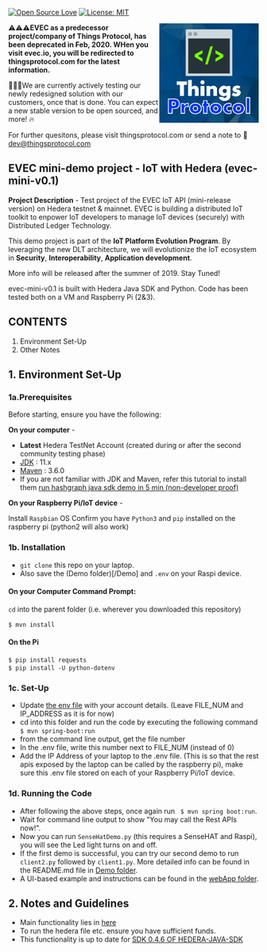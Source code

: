 [![Open Source Love](https://badges.frapsoft.com/os/v1/open-source.svg?v=103)](https://github.com/ellerbrock/open-source-badges/)
[![License: MIT](https://img.shields.io/badge/License-MIT-green.svg)](https://opensource.org/licenses/MIT)

[<img align="right" width="200" src="pic/ThingsProDev.png">](http://evec.io)


⚠️⚠️⚠️**EVEC as a predecessor project/company of Things Protocol, has been deprecated in Feb, 2020. WHen you visit evec.io, you will be redirected to thingsprotocol.com for the latest information.** 

📢📢📢We are currently actively testing our newly redesigned solution with our customers, once that is done. You can expect a new stable version to be open sourced, and more! 🔥

For further quesitons, please visit thingsprotocol.com or send a note to 📧dev@thingsprotocol.com





## EVEC mini-demo project - IoT with Hedera (evec-mini-v0.1)

**Project Description** -
Test project of the EVEC IoT API (mini-release version) on Hedera testnet & mainnet. EVEC is building a distributed IoT toolkit to enpower IoT developers to manage IoT devices (securely) with Distributed Ledger Technology.

This demo project is part of the **IoT Platform Evolution Program**. By leveraging the new DLT architecture, we will evolutionize the IoT ecosystem in **Security**, **Interoperability**, **Application development**.

More info will be released after the summer of 2019. Stay Tuned!


evec-mini-v0.1 is built with Hedera Java SDK and Python. Code has been tested both on a VM and Raspberry Pi (2&3).


## CONTENTS
1. Environment Set-Up
2. Other Notes

## 1. Environment Set-Up

### 1a.Prerequisites
Before starting, ensure you have the following:

**On your computer** -

* **Latest** Hedera TestNet Account (created during or after the second  community testing phase)
* [JDK](https://www.oracle.com/technetwork/java/javase/downloads/jdk10-downloads-4416644.html) : 11.x
* [Maven](https://maven.apache.org/) : 3.6.0
* If you are not familiar with JDK and Maven, refer this tutorial to install them [run hashgraph java sdk demo in 5 min (non-developer proof)](https://www.youtube.com/watch?v=7nJ3OW0AP8I)

**On your Raspberry Pi/IoT device** -

Install `Raspbian` OS
Confirm you have `Python3` and `pip` installed on the raspberry pi (python2 will also work)

### 1b. Installation

* `git clone` this repo on your laptop.
* Also save the (Demo folder)[/Demo] and `.env` on your Raspi device.

#### On your Computer Command Prompt:
`cd` into the parent folder (i.e. wherever you downloaded this repository)
```
$ mvn install
```

#### On the Pi
```
$ pip install requests
$ pip install -U python-dotenv
```

### 1c. Set-Up

* Update [the env file](.env) with your account details. (Leave FILE_NUM and IP_ADDRESS as it is for now)
* cd into this folder and run the code by executing the following command
``` $ mvn spring-boot:run```
* from the command line output, get the file number
* In the .env file, write this number next to FILE_NUM (instead of 0)
* Add the IP Address of your laptop to the .env file. (This is so that the rest apis exposed by the laptop can be called by the raspberry pi), make sure this .env file stored on each of your Raspberry Pi/IoT device.

### 1d. Running the Code
* After following the above steps, once again run
``` $ mvn spring boot:run```.
* Wait for command line output to show "You may call the Rest APIs now!".
* Now you can run `SenseHatDemo.py` (this requires a SenseHAT and Raspi), you will see the Led light turns on and off.
* If the first demo is successful, you can try our second demo to run `client2.py` followed by `client1.py`. More detailed info can be found in the README.md file in [Demo folder](/Demo).
* A UI-based example and instructions can be found in the [webApp folder](/webApp).

## 2. Notes and Guidelines
* Main functionality lies in [here](/src/main/java/com/freelance/yudi/hashgraph)
* To run the hedera file etc. ensure you have sufficient funds.
* This functionality is up to date for [SDK 0.4.6 OF HEDERA-JAVA-SDK](https://github.com/hashgraph/hedera-sdk-java)






